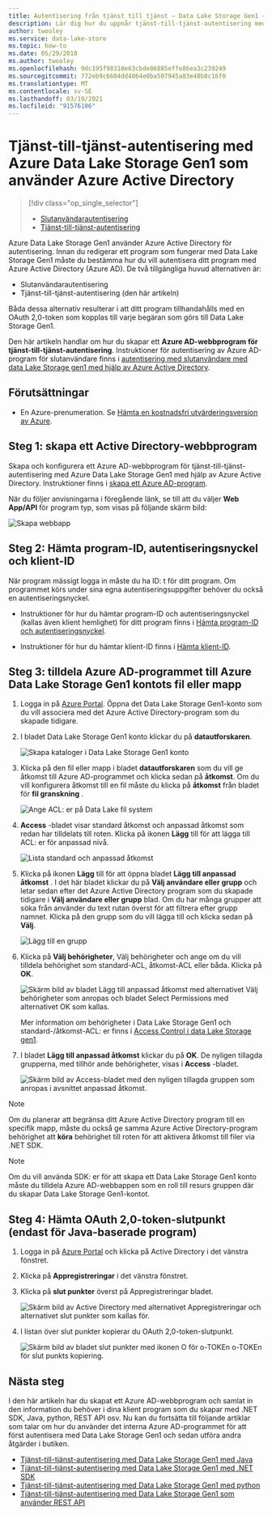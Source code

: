 ```yaml
---
title: Autentisering från tjänst till tjänst – Data Lake Storage Gen1 – Azure
description: Lär dig hur du uppnår tjänst-till-tjänst-autentisering med Azure Data Lake Storage Gen1 med hjälp av Azure Active Directory.
author: twooley
ms.service: data-lake-store
ms.topic: how-to
ms.date: 05/29/2018
ms.author: twooley
ms.openlocfilehash: 9dc195f98310e63cbde06885effe86ea3c239249
ms.sourcegitcommit: 772eb9c6684dd4864e0ba507945a83e48b8c16f0
ms.translationtype: MT
ms.contentlocale: sv-SE
ms.lasthandoff: 03/19/2021
ms.locfileid: "91576106"
---
```

# <a name="service-to-service-authentication-with-azure-data-lake-storage-gen1-using-azure-active-directory"></a>Tjänst-till-tjänst-autentisering med Azure Data Lake Storage Gen1 som använder Azure Active Directory
> [!div class="op_single_selector"]
> * [Slutanvändarautentisering](data-lake-store-end-user-authenticate-using-active-directory.md)
> * [Tjänst-till-tjänst-autentisering](data-lake-store-service-to-service-authenticate-using-active-directory.md)
> 
>  

Azure Data Lake Storage Gen1 använder Azure Active Directory för autentisering. Innan du redigerar ett program som fungerar med Data Lake Storage Gen1 måste du bestämma hur du vill autentisera ditt program med Azure Active Directory (Azure AD). De två tillgängliga huvud alternativen är:

* Slutanvändarautentisering 
* Tjänst-till-tjänst-autentisering (den här artikeln) 

Båda dessa alternativ resulterar i att ditt program tillhandahålls med en OAuth 2,0-token som kopplas till varje begäran som görs till Data Lake Storage Gen1.

Den här artikeln handlar om hur du skapar ett **Azure AD-webbprogram för tjänst-till-tjänst-autentisering**. Instruktioner för autentisering av Azure AD-program för slutanvändare finns i [autentisering med slutanvändare med data Lake Storage gen1 med hjälp av Azure Active Directory](data-lake-store-end-user-authenticate-using-active-directory.md).

## <a name="prerequisites"></a>Förutsättningar
* En Azure-prenumeration. Se [Hämta en kostnadsfri utvärderingsversion av Azure](https://azure.microsoft.com/pricing/free-trial/).

## <a name="step-1-create-an-active-directory-web-application"></a>Steg 1: skapa ett Active Directory-webbprogram

Skapa och konfigurera ett Azure AD-webbprogram för tjänst-till-tjänst-autentisering med Azure Data Lake Storage Gen1 med hjälp av Azure Active Directory. Instruktioner finns i [skapa ett Azure AD-program](../active-directory/develop/howto-create-service-principal-portal.md).

När du följer anvisningarna i föregående länk, se till att du väljer **Web App/API** för program typ, som visas på följande skärm bild:

![Skapa webbapp](./media/data-lake-store-authenticate-using-active-directory/azure-active-directory-create-web-app.png "Skapa webbapp")

## <a name="step-2-get-application-id-authentication-key-and-tenant-id"></a>Steg 2: Hämta program-ID, autentiseringsnyckel och klient-ID
När program mässigt logga in måste du ha ID: t för ditt program. Om programmet körs under sina egna autentiseringsuppgifter behöver du också en autentiseringsnyckel.

* Instruktioner för hur du hämtar program-ID och autentiseringsnyckel (kallas även klient hemlighet) för ditt program finns i [Hämta program-ID och autentiseringsnyckel](../active-directory/develop/howto-create-service-principal-portal.md#get-tenant-and-app-id-values-for-signing-in).

* Instruktioner för hur du hämtar klient-ID finns i [Hämta klient-ID](../active-directory/develop/howto-create-service-principal-portal.md#get-tenant-and-app-id-values-for-signing-in).

## <a name="step-3-assign-the-azure-ad-application-to-the-azure-data-lake-storage-gen1-account-file-or-folder"></a>Steg 3: tilldela Azure AD-programmet till Azure Data Lake Storage Gen1 kontots fil eller mapp


1. Logga in på [Azure Portal](https://portal.azure.com). Öppna det Data Lake Storage Gen1-konto som du vill associera med det Azure Active Directory-program som du skapade tidigare.
2. I bladet Data Lake Storage Gen1 konto klickar du på **datautforskaren**.
   
    ![Skapa kataloger i Data Lake Storage Gen1 konto](./media/data-lake-store-authenticate-using-active-directory/adl.start.data.explorer.png "Skapa kataloger i Data Lake konto")
3. Klicka på den fil eller mapp i bladet **datautforskaren** som du vill ge åtkomst till Azure AD-programmet och klicka sedan på **åtkomst**. Om du vill konfigurera åtkomst till en fil måste du klicka på **åtkomst** från bladet för **fil granskning** .
   
    ![Ange ACL: er på Data Lake fil system](./media/data-lake-store-authenticate-using-active-directory/adl.acl.1.png "Ange ACL: er på Data Lake fil system")
4. **Access** -bladet visar standard åtkomst och anpassad åtkomst som redan har tilldelats till roten. Klicka på ikonen **Lägg** till för att lägga till ACL: er för anpassad nivå.
   
    ![Lista standard och anpassad åtkomst](./media/data-lake-store-authenticate-using-active-directory/adl.acl.2.png "Lista standard och anpassad åtkomst")
5. Klicka på ikonen **Lägg** till för att öppna bladet **Lägg till anpassad åtkomst** . I det här bladet klickar du på **Välj användare eller grupp** och letar sedan efter det Azure Active Directory program som du skapade tidigare i **Välj användare eller grupp** blad. Om du har många grupper att söka från använder du text rutan överst för att filtrera efter grupp namnet. Klicka på den grupp som du vill lägga till och klicka sedan på **Välj**.
   
    ![Lägg till en grupp](./media/data-lake-store-authenticate-using-active-directory/adl.acl.3.png "Lägg till en grupp")
6. Klicka på **Välj behörigheter**, Välj behörigheter och ange om du vill tilldela behörighet som standard-ACL, åtkomst-ACL eller båda. Klicka på **OK**.
   
    ![Skärm bild av bladet Lägg till anpassad åtkomst med alternativet Välj behörigheter som anropas och bladet Select Permissions med alternativet OK som kallas.](./media/data-lake-store-authenticate-using-active-directory/adl.acl.4.png "Tilldela behörigheter till grupp")
   
    Mer information om behörigheter i Data Lake Storage Gen1 och standard-/åtkomst-ACL: er finns i [Access Control i data Lake Storage gen1](data-lake-store-access-control.md).
7. I bladet **Lägg till anpassad åtkomst** klickar du på **OK**. De nyligen tillagda grupperna, med tillhör ande behörigheter, visas i **Access** -bladet.
   
    ![Skärm bild av Access-bladet med den nyligen tillagda gruppen som anropas i avsnittet anpassad åtkomst.](./media/data-lake-store-authenticate-using-active-directory/adl.acl.5.png "Tilldela behörigheter till grupp")

> [!NOTE]
> Om du planerar att begränsa ditt Azure Active Directory program till en specifik mapp, måste du också ge samma Azure Active Directory-program behörighet att **köra** behörighet till roten för att aktivera åtkomst till filer via .NET SDK.

> [!NOTE]
> Om du vill använda SDK: er för att skapa ett Data Lake Storage Gen1 konto måste du tilldela Azure AD-webbappen som en roll till resurs gruppen där du skapar Data Lake Storage Gen1-kontot.
> 
>

## <a name="step-4-get-the-oauth-20-token-endpoint-only-for-java-based-applications"></a>Steg 4: Hämta OAuth 2,0-token-slutpunkt (endast för Java-baserade program)

1. Logga in på [Azure Portal](https://portal.azure.com) och klicka på Active Directory i det vänstra fönstret.

2. Klicka på **Appregistreringar** i det vänstra fönstret.

3. Klicka på **slut punkter** överst på Appregistreringar bladet.

    ![Skärm bild av Active Directory med alternativet Appregistreringar och alternativet slut punkter som kallas för.](./media/data-lake-store-authenticate-using-active-directory/oauth-token-endpoint.png "OAuth token-slutpunkt")

4. I listan över slut punkter kopierar du OAuth 2,0-token-slutpunkt.

    ![Skärm bild av bladet slut punkter med ikonen O för o-TOKEn o-TOKEn för slut punkts kopiering.](./media/data-lake-store-authenticate-using-active-directory/oauth-token-endpoint-1.png "OAuth token-slutpunkt")   

## <a name="next-steps"></a>Nästa steg
I den här artikeln har du skapat ett Azure AD-webbprogram och samlat in den information du behöver i dina klient program som du skapar med .NET SDK, Java, python, REST API osv. Nu kan du fortsätta till följande artiklar som talar om hur du använder det interna Azure AD-programmet för att först autentisera med Data Lake Storage Gen1 och sedan utföra andra åtgärder i butiken.

* [Tjänst-till-tjänst-autentisering med Data Lake Storage Gen1 med Java](data-lake-store-service-to-service-authenticate-java.md)
* [Tjänst-till-tjänst-autentisering med Data Lake Storage Gen1 med .NET SDK](data-lake-store-service-to-service-authenticate-net-sdk.md)
* [Tjänst-till-tjänst-autentisering med Data Lake Storage Gen1 med python](data-lake-store-service-to-service-authenticate-python.md)
* [Tjänst-till-tjänst-autentisering med Data Lake Storage Gen1 som använder REST API](data-lake-store-service-to-service-authenticate-rest-api.md)


